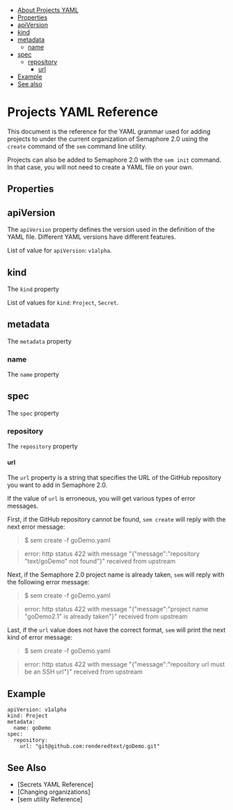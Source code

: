   * [About Projects YAML](#projects-yaml-reference)
  * [Properties](#properties)
  * [apiVersion](#apiversion)
  * [kind](#kind)
  * [metadata](#metadata)
    * [name](#name)
  * [spec](#spec)
    * [repository](#repository)
      * [url](#url)
  * [Example](#example)
  * [See also](#see-also)
 
# Projects YAML Reference

This document is the reference for the YAML grammar used for adding projects
to under the current organization of Semaphore 2.0 using the `create` command
of the `sem` command line utility.

Projects can also be added to Semaphore 2.0 with the `sem init` command. In
that case, you will not need to create a YAML file on your own.

## Properties


## apiVersion

The `apiVersion` property defines the version used in the definition of the
YAML file. Different YAML versions have different features.

List of value for `apiVersion`: `v1alpha`.

## kind

The `kind` property

List of values for `kind`: `Project`, `Secret`.

## metadata

The `metadata` property

### name

The `name` property

## spec

The `spec` property

### repository

The `repository` property

#### url

The `url` property is a string that specifies the URL of the GitHub repository
you want to add in Semaphore 2.0.

If the value of `url` is erroneous, you will get various types of error messages.

First, if the GitHub repository cannot be found, `sem create` will reply with the
next error message:

> $ sem create -f goDemo.yaml

> error: http status 422 with message "{"message":"repository \"text/goDemo\" not found"}" received from upstream

Next, if the Semaphore 2.0 project name is already taken, `sem` will reply with
the following error message:

> $ sem create -f goDemo.yaml

> error: http status 422 with message "{"message":"project name \"goDemo2.1\" is already taken"}" received from upstream

Last, if the `url` value does not have the correct format, `sem` will print
the next kind of error message:

> $ sem create -f goDemo.yaml

> error: http status 422 with message "{"message":"repository url must be an SSH url"}" received from upstream

## Example

    apiVersion: v1alpha
    kind: Project
    metadata:
      name: goDemo
    spec:
      repository:
        url: "git@github.com:renderedtext/goDemo.git"

## See Also

   * [Secrets YAML Reference]
   * [Changing organizations]
   * [sem utility Reference]
